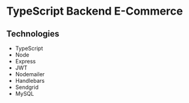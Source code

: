# TypeScript Backend E-Commerce

## Technologies

-   TypeScript
-   Node
-   Express
-   JWT
-   Nodemailer
-   Handlebars
-   Sendgrid
-   MySQL
